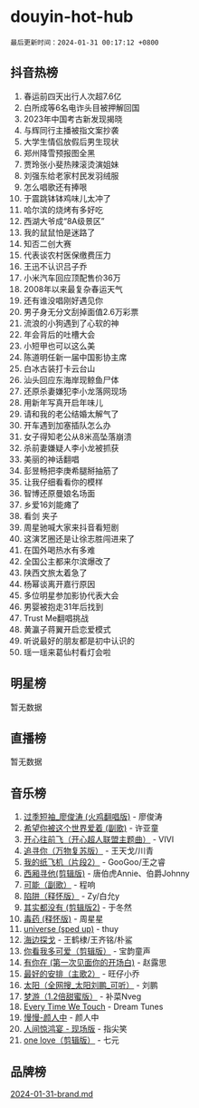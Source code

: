 # douyin-hot-hub

`最后更新时间：2024-01-31 00:17:12 +0800`

## 抖音热榜

1. 春运前四天出行人次超7.6亿
1. 白所成等6名电诈头目被押解回国
1. 2023年中国考古新发现揭晓
1. 与辉同行主播被指文案抄袭
1. 大学生情侣放假后男生现状
1. 郑州降雪预报图全黑
1. 贾玲张小斐热辣滚烫演姐妹
1. 刘强东给老家村民发羽绒服
1. 怎么唱歌还有捧哏
1. 于震跳钵钵鸡味儿太冲了
1. 哈尔滨的烧烤有多好吃
1. 西湖大爷成“8A级景区”
1. 我的鼠鼠怕是迷路了
1. 知否二创大赛
1. 代表谈农村医保缴费压力
1. 王迅不认识吕子乔
1. 小米汽车回应顶配售价36万
1. 2008年以来最复杂春运天气
1. 还有谁没唱刚好遇见你
1. 男子身无分文刮掉面值2.6万彩票
1. 流浪的小狗遇到了心软的神
1. 年会背后的吐槽大会
1. 小短甲也可以这么美
1. 陈道明任新一届中国影协主席
1. 白冰古装打卡云台山
1. 汕头回应东海岸现鲸鱼尸体
1. 还原杀妻嫌犯李小龙落网现场
1. 用新年写真开启年味儿
1. 请和我的老公结婚太解气了
1. 开车遇到加塞插队怎么办
1. 女子得知老公从8米高坠落崩溃
1. 杀前妻嫌疑人李小龙被抓获
1. 美丽的神话翻唱
1. 彭昱畅把李庚希腿掰抽筋了
1. 让我仔细看看你的模样
1. 智博还原曼娘名场面
1. 乡爱16刘能瘫了
1. 看剑 夹子
1. 周星驰喊大家来抖音看短剧
1. 这演艺圈还是让徐志胜闯进来了
1. 在国外喝热水有多难
1. 全国公主都来尔滨爆改了
1. 陕西文旅太着急了
1. 杨幂谈离开嘉行原因
1. 多位明星参加影协代表大会
1. 男婴被抱走31年后找到
1. Trust Me翻唱挑战
1. 黄瀛子蒋翼开启恋爱模式
1. 听说最好的朋友都是初中认识的
1. 瑶一瑶来葛仙村看灯会啦

## 明星榜

暂无数据

## 直播榜

暂无数据

## 音乐榜

1. [过季短袖_廖俊涛 (火鸡翻唱版)](https://sf3-cdn-tos.douyinstatic.com/obj/tos-cn-ve-2774/ogQVJl0tRBKxQgZji7YClFEBrVDeHpPTWfCZbQ) - 廖俊涛
1. [希望你被这个世界爱着 (副歌)](https://sf86-cdn-tos.douyinstatic.com/obj/tos-cn-ve-2774/oUHCmWQfZlE3QQBKBeD8rCFLpJzPgCpImhsxMt) - 许亚童
1. [开心往前飞（开心超人联盟主题曲）](https://sf86-cdn-tos.douyinstatic.com/obj/tos-cn-ve-2774/9d8fb7c82cf1421fb93a9fe925275e0a) - VIVI
1. [追寻你（万物复苏版）](https://sf86-cdn-tos.douyinstatic.com/obj/tos-cn-ve-2774/oYeAZJsbjIDit9APmBg8u6uDUQnHmoCf3gbo74) - 王天戈/川青
1. [我的纸飞机（片段2）](https://sf6-cdn-tos.douyinstatic.com/obj/tos-cn-ve-2774/oM2ZrKcg2CD5AeRB2gkeXOFB1IxAGJdZPazYHf) - GooGoo/王之睿
1. [西厢寻他(剪辑版)](https://sf3-cdn-tos.douyinstatic.com/obj/tos-cn-ve-2774/oUsAVfAQKlRNxEv5qxvIB8o5qmIWUcXbzJKJhw) - 唐伯虎Annie、伯爵Johnny
1. [可能（副歌）](https://sf3-cdn-tos.douyinstatic.com/obj/tos-cn-ve-2774/cde1731888894259b333569393c2fb51) - 程响
1. [陷阱（释怀版）](https://sf86-cdn-tos.douyinstatic.com/obj/tos-cn-ve-2774/oE8C21LeZrzKLDFfQYgMzx4GAIHageG5IzayY7) - Zy/白允y
1. [其实都没有 (剪辑版2)](https://sf3-cdn-tos.douyinstatic.com/obj/tos-cn-ve-2774/oEBNQenHZtBhxYjGgUDQk0BCHTigQafgFlbQ7k) - 于冬然
1. [毒药 (释怀版)](https://sf86-cdn-tos.douyinstatic.com/obj/tos-cn-ve-2774/oYILMEAzspdZBIzy4frJNB8ZHPHWAhiwowd4Ad) - 周星星
1. [universe (sped up)](https://sf86-cdn-tos.douyinstatic.com/obj/tos-cn-ve-2774/oIQnurQLDCsdYeegkM4CKuVb23MZBXtX6QB8bv) - thuy
1. [海边探戈](https://sf86-cdn-tos.douyinstatic.com/obj/tos-cn-ve-2774/os9gE0VQCGqt6VQkZDyBBYvfSDY0QFe3vVmubn) - 王鹤棣/王齐铭/朴鲨
1. [你看我多可爱（剪辑版）](https://sf6-cdn-tos.douyinstatic.com/obj/tos-cn-ve-2774/018d241ee66a4a189b2fa9ea2fe3363d) - 宝韵童声
1. [有你在 (第一次见面你的开场白)](https://sf3-cdn-tos.douyinstatic.com/obj/tos-cn-ve-2774/oAthrQ3ClJBfI57uBoFEgNDYtNCZ0TSYQQfxQ0) - 赵露思
1. [最好的安排（主歌2）](https://sf86-cdn-tos.douyinstatic.com/obj/tos-cn-ve-2774/oMMZX1DuHpMwgoDztBmZswgQnbCeeANZxBHkFY) - 旺仔小乔
1. [太阳（全网搜_太阳刘鹏_可听）](https://sf86-cdn-tos.douyinstatic.com/obj/tos-cn-ve-2774/ogWbyIQnlBFImVbeDocRdCIYtBHlbJXgfZMvgz) - 刘鹏
1. [梦游（1.2倍甜蜜版）](https://sf86-cdn-tos.douyinstatic.com/obj/tos-cn-ve-2774/o4gyAUm8hwufoEABmwVIiQtHsFuGzAEEWtNMzo) - 补菜Nveg
1. [Every Time We Touch](https://sf3-cdn-tos.douyinstatic.com/obj/tos-cn-ve-2774/ogN6lUKQeBBfEVhIOMikG1CcJjugxk1tztZyhP) - Dream Tunes
1. [慢慢-颜人中](https://sf86-cdn-tos.douyinstatic.com/obj/tos-cn-ve-2774/ocjHNfBXdBxQNC8ZGAeoLMFTUgtBg8bkExunDC) - 颜人中
1. [人间惊鸿宴 - 现场版](https://sf86-cdn-tos.douyinstatic.com/obj/tos-cn-ve-2774/osF4mrPePAf2Yv8Wfr5fATCHZwL5h1QiGQAKwz) - 指尖笑
1. [one love（剪辑版）](https://sf86-cdn-tos.douyinstatic.com/obj/tos-cn-ve-2774/o4utbbKzHedACBQ0bkG7ZBgUvDQzbBDnYd1f1k) - 七元

## 品牌榜

[2024-01-31-brand.md](2024-01-31-brand.md)
